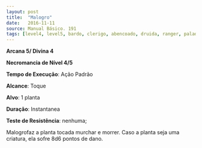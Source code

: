 ```yaml
---
layout: post
title:  "Malogro"
date:   2016-11-11
source: Manual Básico. 191
tags: [level4, level5, bardo, clerigo, abencoado, druida, ranger, paladino, feiticeiro, mago, necromancia, padrao, toque, alvo, instantanea, nenhum, dano]
---
```


**Arcana 5/ Divina 4**

**Necromancia de Nível 4/5**

**Tempo de Execução**: Ação Padrão

**Alcance**: Toque

**Alvo**: 1 planta

**Duração**: Instantanea

**Teste de Resistência**:  nenhuma;

Malogrofaz a planta tocada murchar e morrer. Caso a planta seja uma criatura, ela sofre 8d6 pontos de dano.
